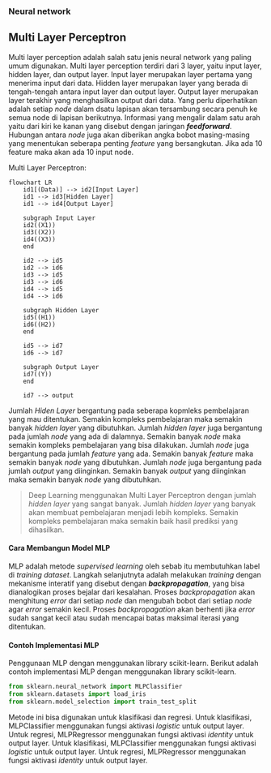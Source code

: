### Neural network

## Multi Layer Perceptron

Multi layer perception adalah salah satu jenis neural network yang paling umum digunakan. Multi layer perception terdiri dari 3 layer, yaitu input layer, hidden layer, dan output layer. Input layer merupakan layer pertama yang menerima input dari data. Hidden layer merupakan layer yang berada di tengah-tengah antara input layer dan output layer. Output layer merupakan layer terakhir yang menghasilkan output dari data.
Yang perlu diperhatikan adalah setiap _node_ dalam dsatu lapisan akan tersambung secara penuh ke semua node di lapisan berikutnya. Informasi yang mengalir dalam satu arah yaitu dari kiri ke kanan yang disebut dengan jaringan **_feedforward_**. Hubungan antara _node_ juga akan diberikan angka bobot masing-masing yang menentukan seberapa penting _feature_ yang bersangkutan.
Jika ada 10 feature maka akan ada 10 input node.

Multi Layer Perceptron:

```mermaid
flowchart LR
    id1[(Data)] --> id2[Input Layer]
    id1 --> id3[Hidden Layer]
    id1 --> id4[Output Layer]
    
    subgraph Input Layer
    id2((X1))
    id3((X2))
    id4((X3))
    end

    id2 --> id5
    id2 --> id6
    id3 --> id5
    id3 --> id6
    id4 --> id5
    id4 --> id6

    subgraph Hidden Layer
    id5((H1))
    id6((H2))
    end
    
    id5 --> id7
    id6 --> id7

    subgraph Output Layer
    id7((Y))
    end

    id7 --> output
```
Jumlah _Hiden Layer_ bergantung pada seberapa kopmleks pembelajaran yang mau ditentukan. Semakin kompleks pembelajaran maka semakin banyak _hidden layer_ yang dibutuhkan. Jumlah _hidden layer_ juga bergantung pada jumlah _node_ yang ada di dalamnya. Semakin banyak _node_ maka semakin kompleks pembelajaran yang bisa dilakukan. Jumlah _node_ juga bergantung pada jumlah _feature_ yang ada. Semakin banyak _feature_ maka semakin banyak _node_ yang dibutuhkan. Jumlah _node_ juga bergantung pada jumlah _output_ yang diinginkan. Semakin banyak _output_ yang diinginkan maka semakin banyak _node_ yang dibutuhkan.

> Deep Learning menggunakan Multi Layer Perceptron dengan jumlah _hidden layer_ yang sangat banyak. Jumlah _hidden layer_ yang banyak akan membuat pembelajaran menjadi lebih kompleks. Semakin kompleks pembelajaran maka semakin baik hasil prediksi yang dihasilkan.

#### Cara Membangun Model MLP

MLP adalah metode _supervised learning_ oleh sebab itu membutuhkan label di _training dataset_. Langkah selanjutnyta adalah melakukan _training_ dengan mekanisme interatif yang disebut dengan **_backpropagation_**, yang bisa dianalogikan proses bejalar dari kesalahan. Proses _backpropagation_ akan menghitung _error_ dari setiap _node_ dan mengubah bobot dari setiap _node_ agar _error_ semakin kecil. Proses _backpropagation_ akan berhenti jika _error_ sudah sangat kecil atau sudah mencapai batas maksimal iterasi yang ditentukan.

#### Contoh Implementasi MLP
Penggunaan MLP dengan menggunakan library scikit-learn. Berikut adalah contoh implementasi MLP dengan menggunakan library scikit-learn.

```python
from sklearn.neural_network import MLPClassifier
from sklearn.datasets import load_iris
from sklearn.model_selection import train_test_split
```
Metode ini bisa digunakan untuk klasifikasi dan regresi. Untuk klasifikasi, MLPClassifier menggunakan fungsi aktivasi _logistic_ untuk output layer. Untuk regresi, MLPRegressor menggunakan fungsi aktivasi _identity_ untuk output layer. Untuk klasifikasi, MLPClassifier menggunakan fungsi aktivasi _logistic_ untuk output layer. Untuk regresi, MLPRegressor menggunakan fungsi aktivasi _identity_ untuk output layer.
